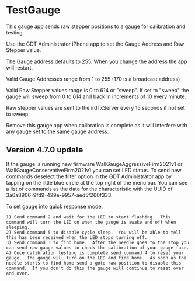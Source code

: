 # TestGauge

This gauge app sends raw stepper positions to a gauge for calibration and testing.

Use the GDT Administrator iPhone app to set the Gauge Address and Raw Stepper value.

The Gauge address defaults to 255.  When you change the address the app will restart.

Valid Gauge Addresses range from 1 to 255 (170 is a broadcast address)

Valid Raw Stepper values range is 0 to 614 or "sweep". If set to "sweep" the gauge will sweep from 0 to 614 and back in increments of 10 every minute.

Raw stepper values are sent to the irdTxServer every 15 seconds if not set to sweep.

Remove this gauge app when calibration is complete as it will interfere with any gauge set to the same gauge address.

## Version 4.7.0 update

If the gauge is running new firmware WallGaugeAggressiveFirm2021v1 or WallGaugeConservativeFirm2021v1 you can set LED status.  To send new commands deselect the filter option in the GDT Administrator app by tapping on the little blue circle at the top right of the menu bar.  You can see a list of commands as the data for the characteristic with the UUID of 3a6a8906-9fd9-429e-9957-aed5f260f333.

To set gauge into quick response mode:

    1) Send command 2 and wait for the LED to start flashing.  This command will turn the LED on when the gauge is awake and off when sleeping.
    2) Send command 5 to disable cycle sleep.  You will be able to tell this has been received when the LED stops turning off. 
    3) Send command 3 to find home.  After the needle goes to the stop you can send raw gauge values to check the calibration of your gauge face.
    4) Once calibration testing is complete send command 4 to reset your gauge.  The gauge will turn on the LED and find home.  As soon as the needle starts to find home send a goto raw position to disable this command.  If you don't do this the gauge will continue to reset over and over.

